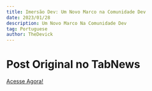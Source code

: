 ```yaml
---
title: Imersão Dev: Um Novo Marco na Comunidade Dev
date: 2023/01/28
description: Um Novo Marco Na Comunidade Dev
tag: Portuguese
author: TheDevick
---
```


# Post Original no TabNews
[Acesse Agora!](https://www.tabnews.com.br/TheDevick/imersao-dev-um-novo-marco-na-comunidade-dev)
